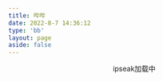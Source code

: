 ```yaml
---
title: 哔哔
date: 2022-8-7 14:36:12
type: 'bb'
layout: page
aside: false
---
```

<div id="tip" style="text-align:center;">ipseak加载中</div>
<div id="ispeak"></div>
<link
  rel="stylesheet"
  href="https://cdn.staticfile.org/highlight.js/10.6.0/styles/atom-one-dark.min.css"
/>
<link
  rel="stylesheet"
  href="https://cdn.jsdelivr.net/npm/ispeak@4.2.0/style.css"
/>

<style>
  #article-container .D-avatar {
    margin: 0 10px 0 0;
  }
  .D-footer {
    display: none;
  }
</style>
<script src="https://cdn.jsdelivr.net/npm/ispeak@4.2.0/ispeak.umd.js"></script>
<script src="https://cdn.bootcdn.net/ajax/libs/timeago.js/4.0.2/timeago.min.js"></script>
<script>
  var head = document.getElementsByTagName('head')[0]
  var meta = document.createElement('meta')
  meta.name = 'referrer'
  meta.content = 'no-referrer'
  head.appendChild(meta)
  if (ispeak) {
    ispeak
      .init({
        el: '#ispeak',
        api: 'https://kkapi-k.vercel.app
/',
        author: '62ef45e75252f30e3bfae55e',
        pageSize: 10,
        loading_img: 'https://ik.imagekit.io/nicexl/9280b383cb4.gif',
      })
      .then(function () {
        console.log('ispeak 加载完成')
        document.getElementById('tip').style.display = 'none'
      })
  } else {
    document.getElementById('tip').innerHTML = 'ipseak依赖加载失败！'
  }
</script>

